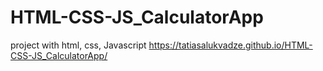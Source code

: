 # HTML-CSS-JS_CalculatorApp
project with html, css, Javascript
https://tatiasalukvadze.github.io/HTML-CSS-JS_CalculatorApp/
